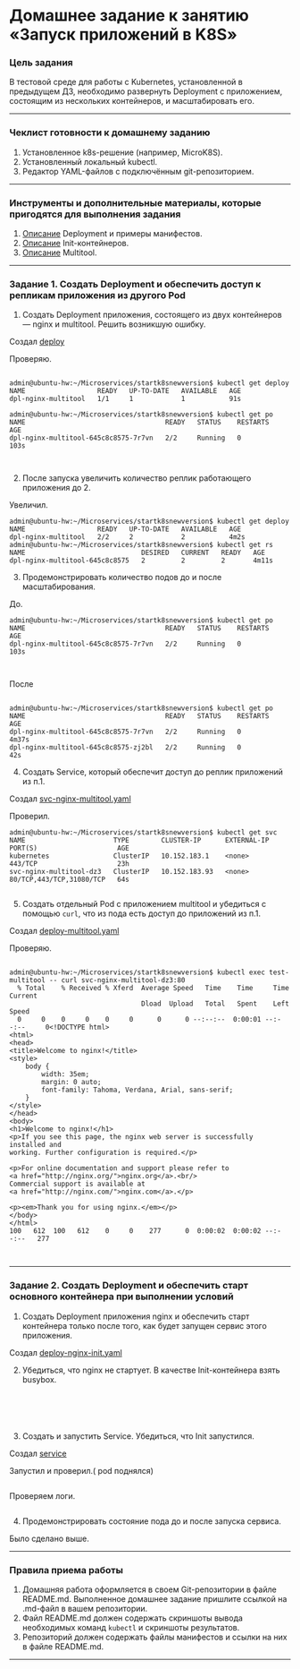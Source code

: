 # Домашнее задание к занятию «Запуск приложений в K8S»

### Цель задания

В тестовой среде для работы с Kubernetes, установленной в предыдущем ДЗ, необходимо развернуть Deployment с приложением, состоящим из нескольких контейнеров, и масштабировать его.

------

### Чеклист готовности к домашнему заданию

1. Установленное k8s-решение (например, MicroK8S).
2. Установленный локальный kubectl.
3. Редактор YAML-файлов с подключённым git-репозиторием.

------

### Инструменты и дополнительные материалы, которые пригодятся для выполнения задания

1. [Описание](https://kubernetes.io/docs/concepts/workloads/controllers/deployment/) Deployment и примеры манифестов.
2. [Описание](https://kubernetes.io/docs/concepts/workloads/pods/init-containers/) Init-контейнеров.
3. [Описание](https://github.com/wbitt/Network-MultiTool) Multitool.

------

### Задание 1. Создать Deployment и обеспечить доступ к репликам приложения из другого Pod

1. Создать Deployment приложения, состоящего из двух контейнеров — nginx и multitool. Решить возникшую ошибку.

Создал   [deploy](https://github.com/zatulik2606/Microservices/blob/main/startk8snewversion/nginx-multitool.yaml)


Проверяю.

~~~

admin@ubuntu-hw:~/Microservices/startk8snewversion$ kubectl get deploy
NAME                  READY   UP-TO-DATE   AVAILABLE   AGE
dpl-nginx-multitool   1/1     1            1           91s

admin@ubuntu-hw:~/Microservices/startk8snewversion$ kubectl get po
NAME                                   READY   STATUS    RESTARTS   AGE
dpl-nginx-multitool-645c8c8575-7r7vn   2/2     Running   0          103s



~~~


2. После запуска увеличить количество реплик работающего приложения до 2.

Увеличил.

~~~
admin@ubuntu-hw:~/Microservices/startk8snewversion$ kubectl get deploy
NAME                  READY   UP-TO-DATE   AVAILABLE   AGE
dpl-nginx-multitool   2/2     2            2           4m2s
admin@ubuntu-hw:~/Microservices/startk8snewversion$ kubectl get rs
NAME                             DESIRED   CURRENT   READY   AGE
dpl-nginx-multitool-645c8c8575   2         2         2       4m11s

~~~


3. Продемонстрировать количество подов до и после масштабирования.

До.

~~~
admin@ubuntu-hw:~/Microservices/startk8snewversion$ kubectl get po
NAME                                   READY   STATUS    RESTARTS   AGE
dpl-nginx-multitool-645c8c8575-7r7vn   2/2     Running   0          103s



~~~

После

~~~

admin@ubuntu-hw:~/Microservices/startk8snewversion$ kubectl get po
NAME                                   READY   STATUS    RESTARTS   AGE
dpl-nginx-multitool-645c8c8575-7r7vn   2/2     Running   0          4m37s
dpl-nginx-multitool-645c8c8575-zj2bl   2/2     Running   0          42s

~~~


4. Создать Service, который обеспечит доступ до реплик приложений из п.1.

Создал [svc-nginx-multitool.yaml](https://github.com/zatulik2606/Microservices/blob/main/startk8snewversion/svc-nginx-multitool.yaml)

Проверил.

~~~
admin@ubuntu-hw:~/Microservices/startk8snewversion$ kubectl get svc
NAME                      TYPE        CLUSTER-IP      EXTERNAL-IP   PORT(S)                    AGE
kubernetes                ClusterIP   10.152.183.1    <none>        443/TCP                    23h
svc-nginx-multitool-dz3   ClusterIP   10.152.183.93   <none>        80/TCP,443/TCP,31080/TCP   64s


~~~

5. Создать отдельный Pod с приложением multitool и убедиться с помощью `curl`, что из пода есть доступ до приложений из п.1.

Создал [deploy-multitool.yaml](https://github.com/zatulik2606/Microservices/blob/main/startk8snewversion/deploy-multitool.yaml)


Проверяю.

~~~

admin@ubuntu-hw:~/Microservices/startk8snewversion$ kubectl exec test-multitool -- curl svc-nginx-multitool-dz3:80
  % Total    % Received % Xferd  Average Speed   Time    Time     Time  Current
                                 Dload  Upload   Total   Spent    Left  Speed
  0     0    0     0    0     0      0      0 --:--:--  0:00:01 --:--:--     0<!DOCTYPE html>
<html>
<head>
<title>Welcome to nginx!</title>
<style>
    body {
        width: 35em;
        margin: 0 auto;
        font-family: Tahoma, Verdana, Arial, sans-serif;
    }
</style>
</head>
<body>
<h1>Welcome to nginx!</h1>
<p>If you see this page, the nginx web server is successfully installed and
working. Further configuration is required.</p>

<p>For online documentation and support please refer to
<a href="http://nginx.org/">nginx.org</a>.<br/>
Commercial support is available at
<a href="http://nginx.com/">nginx.com</a>.</p>

<p><em>Thank you for using nginx.</em></p>
</body>
</html>
100   612  100   612    0     0    277      0  0:00:02  0:00:02 --:--:--   277



~~~
------

### Задание 2. Создать Deployment и обеспечить старт основного контейнера при выполнении условий

1. Создать Deployment приложения nginx и обеспечить старт контейнера только после того, как будет запущен сервис этого приложения.

Создал [deploy-nginx-init.yaml](https://github.com/zatulik2606/Microservices/blob/main/startk8snewversion/deploy-nginx-init.yaml)

2. Убедиться, что nginx не стартует. В качестве Init-контейнера взять busybox.


~~~





~~~


3. Создать и запустить Service. Убедиться, что Init запустился.


Создал [service]()

Запустил и проверил.( pod поднялся)

~~~

~~~

Проверяем логи.


~~~

~~~


4. Продемонстрировать состояние пода до и после запуска сервиса.

Было сделано выше.

------

### Правила приема работы

1. Домашняя работа оформляется в своем Git-репозитории в файле README.md. Выполненное домашнее задание пришлите ссылкой на .md-файл в вашем репозитории.
2. Файл README.md должен содержать скриншоты вывода необходимых команд `kubectl` и скриншоты результатов.
3. Репозиторий должен содержать файлы манифестов и ссылки на них в файле README.md.

------
